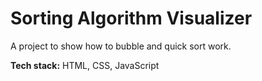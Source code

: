 # Sorting Algorithm Visualizer

A project to show how to bubble and quick sort work.

**Tech stack:** HTML, CSS, JavaScript
